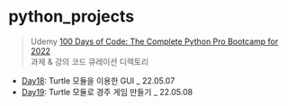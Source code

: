 # python_projects
> Udemy [100 Days of Code: The Complete Python Pro Bootcamp for 2022](https://www.udemy.com/course/100-days-of-code/)  
과제 & 강의 코드 큐레이션 디렉토리  

- [Day18](https://github.com/HS0204/python_projects/tree/main/day18-turtle_GUI): Turtle 모듈을 이용한 GUI _ 22.05.07
- [Day19](https://github.com/HS0204/python_projects/tree/main/day19-turtle_game): Turtle 모듈로 경주 게임 만들기 _ 22.05.08